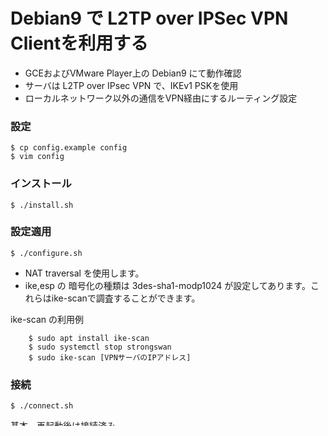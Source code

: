 # Debian9 で L2TP over IPSec VPN Clientを利用する

* GCEおよびVMware Player上の Debian9 にて動作確認
* サーバは L2TP over IPsec VPN で、IKEv1 PSKを使用
* ローカルネットワーク以外の通信をVPN経由にするルーティング設定

### 設定

	$ cp config.example config
	$ vim config

### インストール

	$ ./install.sh

### 設定適用

	$ ./configure.sh

* NAT traversal を使用します。
* ike,esp の 暗号化の種類は 3des-sha1-modp1024 が設定してあります。これらはike-scanで調査することができます。

ike-scan の利用例

		$ sudo apt install ike-scan
		$ sudo systemctl stop strongswan
		$ sudo ike-scan [VPNサーバのIPアドレス]

### 接続

	$ ./connect.sh

基本、再起動後は接続済み

### ローカルネットワーク以外の通信をVPN経由にする

	$ ./route-vpn.sh

* 実行前の経路情報がカレントディレクトリのip-route-saveに保存されます。
* VPNのローカルネットワーク以外のすべてのローカルネットワークは既存のものが追加されます。
* 現在接続中のSSHクライアントへの経路は既存のものが追加されます。
* GCEのメタデータサーバの経路はeth0が設定されます。

### 元の経路に戻す

	$ ./route-restore.sh

### 外部からみえるIPアドレスのチェック

	$ ./check-ip.sh

# 備考

sudo ipsec status の実行結果がESTABLISHEDになるのにINSTALLEDにならない場合、
クライアントのIPアドレスを変えれば直ることがあります。

